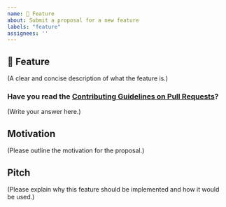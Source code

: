 ```yaml
---
name: 🚀 Feature
about: Submit a proposal for a new feature
labels: "feature"
assignees: ''
---
```


## 🚀 Feature

(A clear and concise description of what the feature is.)

### Have you read the [Contributing Guidelines on Pull Requests](https://github.com/rpotter12/whatsapp-play/blob/master/CONTRIBUTING.md#reporting-new-issues)?

(Write your answer here.)

## Motivation

(Please outline the motivation for the proposal.)

## Pitch

(Please explain why this feature should be implemented and how it would be used.)
